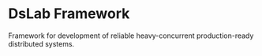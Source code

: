 # DsLab Framework

Framework for development of reliable heavy-concurrent production-ready distributed systems.
